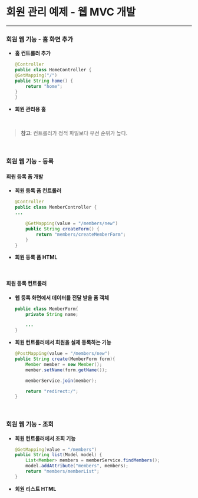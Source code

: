 # 회원 관리 예제 - 웹 MVC 개발
---
### 회원 웹 기능 - 홈 화면 추가

- **홈 컨트롤러 추가**
    ```java
    @Controller
    public class HomeController {
    @GetMapping("/")
    public String home() {
        return "home";
    }
    }
    ```

- **회원 관리용 홈**

<br>

> **참고**: 컨트롤러가 정적 파일보다 우선 순위가 높다.

<br>

### 회원 웹 기능 - 등록

#### 회원 등록 폼 개발

- **회원 등록 폼 컨트롤러**
    ```java
    @Controller
    public class MemberController {
    ...

        @GetMapping(value = "/members/new")
        public String createForm() {
            return "members/createMemberForm";
        }
    }
    ```

- **회원 등록 폼 HTML**

<br>

#### 회원 등록 컨트롤러

- **웹 등록 화면에서 데이터를 전달 받을 폼 객체**

    ```java
    public class MemberForm{
        private String name;

        ...
    }
    ```

- **회원 컨트롤러에서 회원을 실제 등록하는 기능**

    ```java
    @PostMapping(value = "/members/new")
    public String create(MemberForm form){
        Member member = new Member();
        member.setName(form.getName());

        memberService.join(member);

        return "redirect:/";
    }
    ```

<br>

### 회원 웹 기능 - 조회

- **회원 컨트롤러에서 조회 기능**
    ```java
    @GetMapping(value = "/members")
    public String list(Model model) {
        List<Member> members = memberService.findMembers();
        model.addAttribute("members", members);
        return "members/memberList";
    }
    ```

- **회원 리스트 HTML**